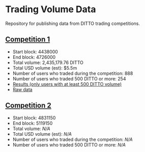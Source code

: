 # Trading Volume Data

Repository for publishing data from DITTO trading competitions.

## [Competition 1](competition_1/results.csv)

- Start block: 4438000
- End block: 4726000
- Total volume: 2,435,179.76 DITTO
- Total USD volume (est): $5.5m
- Number of users who traded during the competition: 888
- Number of users who traded 500 DITTO or more: 254
- [Results (only users with at least 500 DITTO volume)](competition_1/results.csv)
- [Raw data](competition_1/raw/)

## [Competition 2](competition2/)

- Start block: 4831150
- End block: 5119150
- Total volume: *N/A*
- Total USD volume (est): *N/A*
- Number of users who traded during the competition: *N/A*
- Number of users who traded 500 DITTO or more: *N/A*
